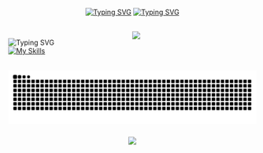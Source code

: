 <p align=center>
  <a href="https://git.io/typing-svg"><img src="https://readme-typing-svg.herokuapp.com?font=Jersey+15&size=120&pause=30000&color=6403F7&center=true&vCenter=true&random=false&width=750&height=200&lines=Hi++%F0%9F%91%8B%F0%9F%8F%BB+I'm+Ayan" alt="Typing SVG" /></a>
<a href="https://git.io/typing-svg"><img src="https://readme-typing-svg.herokuapp.com?font=Jersey+15&size=70&pause=1000&color=6403F7&vCenter=true&random=false&width=500&separator=%3C&lines=I'm+a+Flutter+Dev%3CI+use+Arch+btw+;)%3CBased+in+Delhi%3CI+participate+in+CTFs%3CSee+my+skills+below" alt="Typing SVG" /></a>
</p>
<br>

<img align="right" width="50%" src="https://media1.tenor.com/m/4I46642wy2oAAAAC/anime-typing.gif">

<p align=center>
<p width: 50%>
  
<img style="width: 50%;float: right;" src="https://readme-typing-svg.herokuapp.com?font=Jersey+15&size=40&pause=30000&color=6403F7&Center=true&&vCenter=true&random=false&width=435&lines=These+are+my+skills+" alt="Typing SVG" class="half-screen"/>

[![My Skills](https://skillicons.dev/icons?i=html,css,js,ts,flutter,dart,python,c,cpp,go,nodejs,nextjs,git,docker,bash,linux,arch,raspberrypi,mysql,mongodb,firebase,appwrite,supabase,cloudflare,figma&perline=6)](https://xkaper.dev)
  
</p>
</p>

<!-- <a href="https://git.io/typing-svg"><img src="https://readme-typing-svg.herokuapp.com?font=Jersey+15&size=40&pause=30000&color=6403F7&vCenter=true&random=false&width=435&lines=Checkout+my+socials" alt="Typing SVG" /></a><br> -->

<br clear="both">
<img src="https://raw.githubusercontent.com/xkaper001/xkaper001/output/snake.svg" alt="Snake animation" />

###

<div align="center">
  <img src="https://profile-counter.glitch.me/xkaper001/count.svg?"  />
</div>



